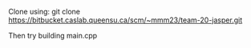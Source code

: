Clone using:
git clone https://bitbucket.caslab.queensu.ca/scm/~mmm23/team-20-jasper.git

Then try building main.cpp